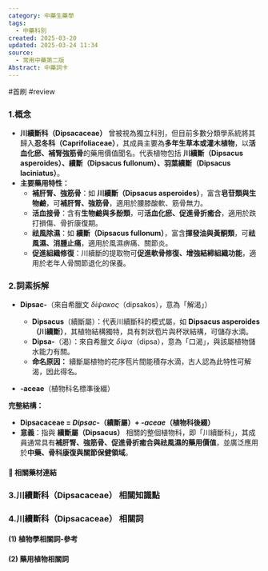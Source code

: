 ```yaml
---
category: 中藥生藥學
tags:
  - 中藥科別
created: 2025-03-20
updated: 2025-03-24 11:34
source:
  - 常用中藥第二版
Abstract: 中藥詞卡
---
```

#首刷 #review 
### 1.概念
- **川續斷科（Dipsacaceae）** 曾被視為獨立科別，但目前多數分類學系統將其歸入**忍冬科（Caprifoliaceae）**，其成員主要為**多年生草本或灌木植物**，以**活血化瘀、補腎強筋骨**的藥用價值聞名。代表植物包括 **川續斷（Dipsacus asperoides）、續斷（Dipsacus fullonum）、羽葉續斷（Dipsacus laciniatus）**。  
- **主要藥用特性：**  
  - **補肝腎、強筋骨**：如 **川續斷（Dipsacus asperoides）**，富含**皂苷類與生物鹼**，可**補肝腎、強筋骨**，適用於腰膝酸軟、筋骨無力。  
  - **活血接骨**：含有**生物鹼與多酚類**，可**活血化瘀、促進骨折癒合**，適用於跌打損傷、骨折康復期。  
  - **祛風除濕**：如 **續斷（Dipsacus fullonum）**，富含**揮發油與黃酮類**，可**祛風濕、消腫止痛**，適用於風濕痹痛、關節炎。  
  - **促進組織修復**：川續斷的提取物可**促進軟骨修復、增強結締組織功能**，適用於老年人骨關節退化的保養。  

### 2.詞素拆解
- **Dipsac-**（來自希臘文 *δίψακος*（dipsakos），意為「解渴」）  
  - **Dipsacus**（續斷屬）：代表川續斷科的模式屬，如 **Dipsacus asperoides（川續斷）**，其植物結構獨特，具有刺狀苞片與杯狀結構，可儲存水滴。  
  - **Dipsa-**（渴）：來自希臘文 *δίψα*（dipsa），意為「口渴」，與該屬植物儲水能力有關。  
  - **命名原因：** 續斷屬植物的花序苞片間能積存水滴，古人認為此特性可解渴，因此得名。  

- **-aceae**（植物科名標準後綴）  

**完整結構：**
- **Dipsacaceae = *Dipsac-*（續斷屬）+ *-aceae*（植物科後綴）**  
- **意義**：指與 **續斷屬（Dipsacus）** 相關的整個植物科，即「川續斷科」，其成員通常具有**補肝腎、強筋骨、促進骨折癒合與祛風濕的藥用價值**，並廣泛應用於**中藥、骨科康復與關節保健領域**。  

#### 📌 相關藥材連結




### 3.川續斷科（Dipsacaceae） 相關知識點



### 4.川續斷科（Dipsacaceae） 相關詞
#### (1) 植物學相關詞-參考




#### (2) 藥用植物相關詞

